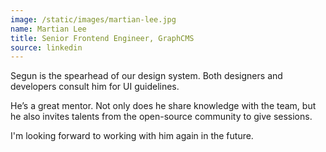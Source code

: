 ```yaml
---
image: /static/images/martian-lee.jpg
name: Martian Lee
title: Senior Frontend Engineer, GraphCMS
source: linkedin
---
```


Segun is the spearhead of our design system. Both designers and developers consult him for UI guidelines.

He’s a great mentor. Not only does he share knowledge with the team, but he also invites talents from the open-source community to give sessions.

I'm looking forward to working with him again in the future.
